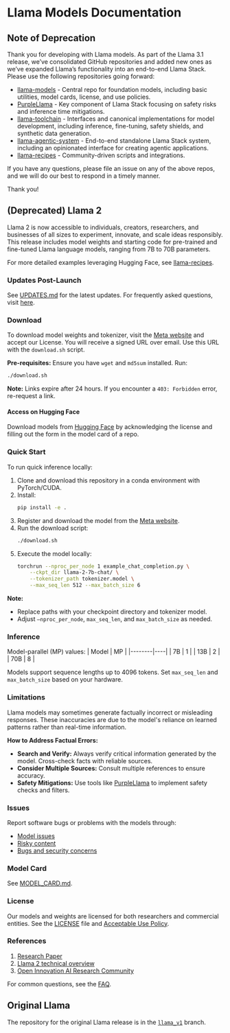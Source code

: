 # Llama Models Documentation

## Note of Deprecation

Thank you for developing with Llama models. As part of the Llama 3.1 release, we’ve consolidated GitHub repositories and added new ones as we’ve expanded Llama’s functionality into an end-to-end Llama Stack. Please use the following repositories going forward:

- [llama-models](https://github.com/meta-llama/llama-models) - Central repo for foundation models, including basic utilities, model cards, license, and use policies.
- [PurpleLlama](https://github.com/meta-llama/PurpleLlama) - Key component of Llama Stack focusing on safety risks and inference time mitigations.
- [llama-toolchain](https://github.com/meta-llama/llama-toolchain) - Interfaces and canonical implementations for model development, including inference, fine-tuning, safety shields, and synthetic data generation.
- [llama-agentic-system](https://github.com/meta-llama/llama-agentic-system) - End-to-end standalone Llama Stack system, including an opinionated interface for creating agentic applications.
- [llama-recipes](https://github.com/meta-llama/llama-recipes) - Community-driven scripts and integrations.

If you have any questions, please file an issue on any of the above repos, and we will do our best to respond in a timely manner.

Thank you!

## (Deprecated) Llama 2

Llama 2 is now accessible to individuals, creators, researchers, and businesses of all sizes to experiment, innovate, and scale ideas responsibly. This release includes model weights and starting code for pre-trained and fine-tuned Llama language models, ranging from 7B to 70B parameters.

For more detailed examples leveraging Hugging Face, see [llama-recipes](https://github.com/facebookresearch/llama-recipes/).

### Updates Post-Launch

See [UPDATES.md](UPDATES.md) for the latest updates. For frequently asked questions, visit [here](https://ai.meta.com/llama/faq/).

### Download

To download model weights and tokenizer, visit the [Meta website](https://ai.meta.com/resources/models-and-libraries/llama-downloads/) and accept our License. You will receive a signed URL over email. Use this URL with the `download.sh` script.

**Pre-requisites:** Ensure you have `wget` and `md5sum` installed. Run:
```bash
./download.sh
```
**Note:** Links expire after 24 hours. If you encounter a `403: Forbidden` error, re-request a link.

#### Access on Hugging Face

Download models from [Hugging Face](https://huggingface.co/meta-llama) by acknowledging the license and filling out the form in the model card of a repo.

### Quick Start

To run quick inference locally:
1. Clone and download this repository in a conda environment with PyTorch/CUDA.
2. Install:
    ```bash
    pip install -e .
    ```
3. Register and download the model from the [Meta website](https://ai.meta.com/resources/models-and-libraries/llama-downloads/).
4. Run the download script:
    ```bash
    ./download.sh
    ```
5. Execute the model locally:
    ```bash
    torchrun --nproc_per_node 1 example_chat_completion.py \
        --ckpt_dir llama-2-7b-chat/ \
        --tokenizer_path tokenizer.model \
        --max_seq_len 512 --max_batch_size 6
    ```

**Note:**
- Replace paths with your checkpoint directory and tokenizer model.
- Adjust `–nproc_per_node`, `max_seq_len`, and `max_batch_size` as needed.

### Inference

Model-parallel (MP) values:
|  Model | MP |
|--------|----|
| 7B     | 1  |
| 13B    | 2  |
| 70B    | 8  |

Models support sequence lengths up to 4096 tokens. Set `max_seq_len` and `max_batch_size` based on your hardware.

### Limitations

Llama models may sometimes generate factually incorrect or misleading responses. These inaccuracies are due to the model's reliance on learned patterns rather than real-time information.

**How to Address Factual Errors:**
- **Search and Verify:** Always verify critical information generated by the model. Cross-check facts with reliable sources.
- **Consider Multiple Sources:** Consult multiple references to ensure accuracy.
- **Safety Mitigations:** Use tools like [PurpleLlama](https://github.com/meta-llama/PurpleLlama) to implement safety checks and filters.

### Issues

Report software bugs or problems with the models through:
- [Model issues](http://github.com/facebookresearch/llama)
- [Risky content](http://developers.facebook.com/llama_output_feedback)
- [Bugs and security concerns](http://facebook.com/whitehat/info)

### Model Card

See [MODEL_CARD.md](MODEL_CARD.md).

### License

Our models and weights are licensed for both researchers and commercial entities. See the [LICENSE](LICENSE) file and [Acceptable Use Policy](USE_POLICY.md).

### References

1. [Research Paper](https://ai.meta.com/research/publications/llama-2-open-foundation-and-fine-tuned-chat-models/)
2. [Llama 2 technical overview](https://ai.meta.com/resources/models-and-libraries/llama)
3. [Open Innovation AI Research Community](https://ai.meta.com/llama/open-innovation-ai-research-community/)

For common questions, see the [FAQ](https://ai.meta.com/llama/faq/).

## Original Llama

The repository for the original Llama release is in the [`llama_v1`](https://github.com/facebookresearch/llama/tree/llama_v1) branch.
